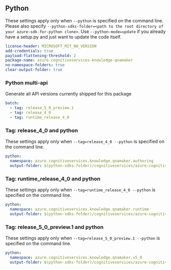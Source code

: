 ## Python

These settings apply only when `--python` is specified on the command line.
Please also specify `--python-sdks-folder=<path to the root directory of your azure-sdk-for-python clone>`.
Use `--python-mode=update` if you already have a setup.py and just want to update the code itself.

``` yaml
license-header: MICROSOFT_MIT_NO_VERSION
add-credentials: true
payload-flattening-threshold: 2
package-name: azure-cognitiveservices-knowledge-qnamaker
no-namespace-folders: true
clear-output-folder: true
```
### Python multi-api

Generate all API versions currently shipped for this package

```yaml $(python) && $(multiapi)
batch:
  - tag: release_5_0_preview.1
  - tag: release_4_0
  - tag: runtime_release_4_0
```
### Tag: release_4_0 and python

These settings apply only when `--tag=release_4_0 --python` is specified on the command line.


``` yaml $(tag) == 'release_4_0' && $(python)
python:
  namespace: azure.cognitiveservices.knowledge.qnamaker.authoring
  output-folder: $(python-sdks-folder)/cognitiveservices/azure-cognitiveservices-knowledge-qnamaker/azure/cognitiveservices/knowledge/qnamaker/authoring
```
### Tag: runtime_release_4_0 and python

These settings apply only when `--tag=runtime_release_4_0 --python` is specified on the command line.

``` yaml $(tag) == 'runtime_release_4_0' && $(python)
python:
  namespace: azure.cognitiveservices.knowledge.qnamaker.runtime
  output-folder: $(python-sdks-folder)/cognitiveservices/azure-cognitiveservices-knowledge-qnamaker/azure/cognitiveservices/knowledge/qnamaker/runtime
```
### Tag: release_5_0_preview.1 and python

These settings apply only when `--tag=release_5_0_preview.1 --python` is specified on the command line.

``` yaml $(tag) == 'release_5_0_preview.1' && $(python)
python:
  namespace: azure.cognitiveservices.knowledge.qnamaker.v5_0
  output-folder: $(python-sdks-folder)/cognitiveservices/azure-cognitiveservices-knowledge-qnamaker/azure/cognitiveservices/knowledge/qnamaker/v5_0_preview.1
```
